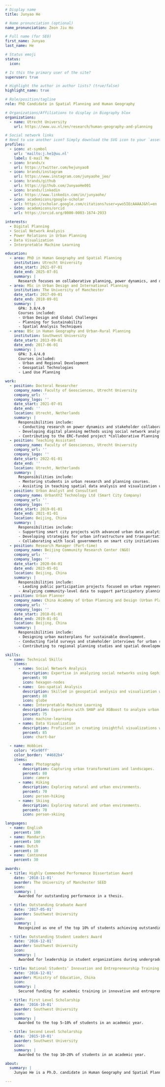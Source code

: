 ```yaml
---
# Display name
title: Junyao He

# Name pronunciation (optional)
name_pronunciation: Zeon Jiu Ho

# Full name (for SEO)
first_name: Junyao
last_name: He

# Status emoji
status:
  icon: 

# Is this the primary user of the site?
superuser: true

# Highlight the author in author lists? (true/false)
highlight_name: true

# Role/position/tagline
role: PhD Candidate in Spatial Planning and Human Geography

# Organizations/Affiliations to display in Biography blox
organizations:
  - name: Utrecht University
    url: https://www.uu.nl/en/research/human-geography-and-planning

# Social network links
# Need to use another icon? Simply download the SVG icon to your `assets/media/icons/` folder.
profiles:
  - icon: at-symbol
    url: 'mailto:j.he1@uu.nl'
    label: E-mail Me
  - icon: brands/x
    url: https://twitter.com/hejunyao8
  - icon: brands/instagram
    url: https://www.instagram.com/junyaohe_jeo/
  - icon: brands/github
    url: https://github.com/JunyaoHe001
  - icon: brands/linkedin
    url: https://www.linkedin.com/in/junyaohe/
  - icon: academicons/google-scholar
    url: https://scholar.google.com/citations?user=ywo5IEcAAAAJ&hl=en
  - icon: academicons/orcid
    url: https://orcid.org/0000-0003-1674-2933

interests:
  - Digital Planning
  - Social Network Analysis
  - Power Relations in Urban Planning
  - Data Visualization
  - Interpretable Machine Learning

education:
  - area: PhD in Human Geography and Spatial Planning
    institution: Utrecht University
    date_start: 2021-07-01
    date_end: 2025-07-01
    summary: |
      Research focuses on collaborative planning, power dynamics, and digital participation, supervised by Dr. Yanliu Lin. Leveraged tools like R, Gephi, and Pajek to analyze stakeholder participation and urban data, contributing to the ERC-funded project *Collaborative Planning in China*.
  - area: MSc in Urban Design and International Planning
    institution: The University of Manchester
    date_start: 2017-09-01
    date_end: 2018-09-01
    summary: |
      GPA: 3.8/4.0
      Courses included:
      - Urban Design and Global Challenges
      - Planning for Sustainability
      - Spatial Analysis Techniques
  - area: BSc in Human Geography and Urban-Rural Planning
    institution: Southwest University
    date_start: 2013-09-01
    date_end: 2017-06-01
    summary: |
      GPA: 3.4/4.0
      Courses included:
      - Urban and Regional Development
      - Geospatial Technologies
      - Land Use Planning

work:
  - position: Doctoral Researcher
    company_name: Faculty of Geosciences, Utrecht University
    company_url: ''
    company_logo: ''
    date_start: 2021-07-01
    date_end: ''
    location: Utrecht, Netherlands
    summary: |
      Responsibilities include:
      - Conducting research on power dynamics and stakeholder collaboration in planning processes.
      - Developing digital planning methods using social network analysis and spatial analysis tools.
      - Contributing to the ERC-funded project *Collaborative Planning in China*.
  - position: Teaching Assistant
    company_name: Faculty of Geosciences, Utrecht University
    company_url: ''
    company_logo: ''
    date_start: 2022-01-01
    date_end: ''
    location: Utrecht, Netherlands
    summary: |
      Responsibilities include:
      - Mentoring students in urban research and planning courses.
      - Assisting in teaching spatial data analysis and visualization using R and Gephi.
  - position: Urban Analyst and Consultant
    company_name: UrbanXYZ Technology Ltd (Smart City Company)
    company_url: ''
    company_logo: ''
    date_start: 2019-01-01
    date_end: 2021-01-01
    location: Beijing, China
    summary: |
      Responsibilities include:
      - Supporting smart city projects with advanced urban data analytics.
      - Developing strategies for urban infrastructure and transportation planning.
      - Collaborating with local governments on smart city initiatives.
  - position: Research Manager (Part-time)
    company_name: Beijing Community Research Center (NGO)
    company_url: ''
    company_logo: ''
    date_start: 2020-04-01
    date_end: 2023-05-01
    location: Beijing, China
    summary: |
      Responsibilities include:
      - Leading public participation projects focused on urban regeneration.
      - Analyzing community-level data to support participatory planning initiatives.
  - position: Urban Planner
    company_name: China Academy of Urban Planning and Design (Urban Planning Institution)
    company_url: ''
    company_logo: ''
    date_start: 2018-01-01
    date_end: 2019-01-01
    location: Beijing, China
    summary: |
      Responsibilities include:
      - Designing urban masterplans for sustainable development.
      - Conducting field surveys and stakeholder interviews for urban regeneration projects.
      - Contributing to regional planning studies and spatial development strategies.

skills:
  - name: Technical Skills
    items:
      - name: Social Network Analysis
        description: Expertise in analyzing social networks using Gephi, Pajek, and R.
        percent: 90
        icon: hexagon-nodes
      - name:  Geo-spatial Analysis
        description: Skilled in geospatial analysis and visualization with QGIS, ArcGIS and Python.
        percent: 80
        icon: globe
      - name: Interpretable Machine Learning
        description: Experience with SHAP and XGBoost to analyze urban data patterns.
        percent: 75
        icon: machine-learning
      - name: Data Visualization
        description: Proficient in creating insightful visualizations with Python, R and Tableau.
        percent: 85
        icon: chart-bar

  - name: Hobbies
    color: '#1e90ff'
    color_border: '#4682b4'
    items:
      - name: Photography
        description: Capturing urban transformations and landscapes.
        percent: 80
        icon: camera
      - name: Hiking
        description: Exploring natural and urban environments.
        percent: 70
        icon: person-hiking
      - name: Skiing
        description: Exploring natural and urban environments.
        percent: 70
        icon: person-skiing

languages:
  - name: English
    percent: 100
  - name: Mandarin
    percent: 100
  - name: Dutch
    percent: 10
  - name: Cantonese
    percent: 30

awards:
  - title: Highly Commended Performance Dissertation Award
    date: '2018-11-01'
    awarder: The University of Manchester SEED
    icon: 
    summary: |
      Awarded for outstanding performance in a thesis.

  - title: Outstanding Graduate Award
    date: '2017-05-01'
    awarder: Southwest University
    icon: 
    summary: |
      Recognized as one of the top 10% of students achieving outstanding grades during undergraduate studies.

  - title: Outstanding Student Leaders Award
    date: '2016-12-01'
    awarder: Southwest University
    icon: 
    summary: |
      Awarded for leadership in student organizations during undergraduate education.

  - title: National Students’ Innovation and Entrepreneurship Training Funding
    date: '2016-12-01'
    awarder: Ministry of Education, China
    icon: 
    summary: |
      Secured funding for academic training in innovative and entrepreneurial projects for undergraduate students.

  - title: First Level Scholarship
    date: '2016-10-01'
    awarder: Southwest University
    icon: 
    summary: |
      Awarded to the top 5–10% of students in an academic year.

  - title: Second Level Scholarship
    date: '2015-10-01'
    awarder: Southwest University
    icon: 
    summary: |
      Awarded to the top 10–20% of students in an academic year.

about:
  summary: |
    Junyao He is a Ph.D. candidate in Human Geography and Spatial Planning at Utrecht University. His research interests include digital planning, social network analysis, and power relations in urban planning. Skilled in spatial analysis, data visualization, and interpretable machine learning, Junyao bridges traditional planning approaches with emerging technologies to foster sustainable and inclusive urban environments.

---
```

